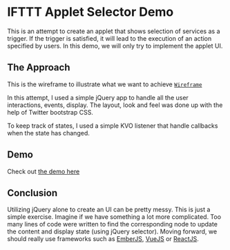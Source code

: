 # IFTTT Applet Selector Demo

This is an attempt to create an applet that shows selection of services as a trigger. If the trigger is satisfied, it will lead to the execution of an action specified by users. In this demo, we will only try to implement the applet UI.

## The Approach

This is the wireframe to illustrate what we want to achieve [`Wireframe`](https://wireframeapp.io/app/preview/1a428501)

In this attempt, I used a simple jQuery app to handle all the user interactions, events, display. The layout, look and feel was done up with the help of Twitter bootstrap CSS.

To keep track of states, I used a simple KVO listener that handle callbacks when the state has changed.

## Demo

Check out [the demo here](http://ifttt-jquery-demo.actionnn.com/)

## Conclusion

Utilizing jQuery alone to create an UI can be pretty messy. This is just a simple exercise. Imagine if we have something a lot more complicated. Too many lines of code were written to find the corresponding node to update the content and display state (using jQuery selector). Moving forward, we should really use frameworks such as [EmberJS](https://www.emberjs.com), [VueJS](https://vuejs.org) or [ReactJS](https://reactjs.org).
 